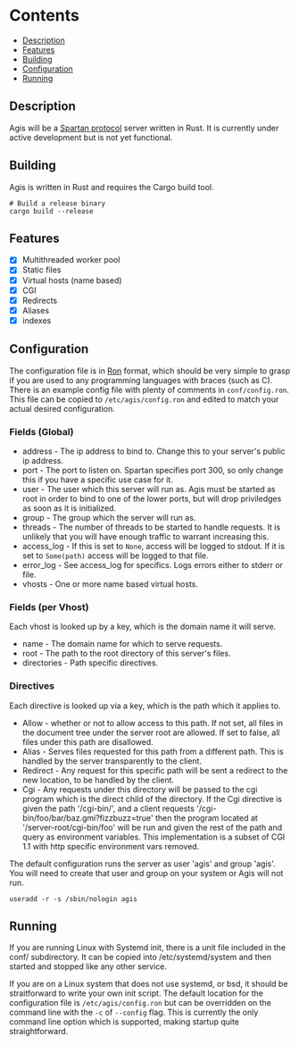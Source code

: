 Contents
========
- [Description](#description)
- [Features](#features)
- [Building](#building)
- [Configuration](#configuration)
- [Running](#running)

## Description
Agis will be a [Spartan protocol](https://portal.mozz.us/spartan/spartan.mozz.us/)
server written in Rust. It is currently under active development but is not yet
functional.

## Building
Agis is written in Rust and requires the Cargo build tool.
```Sh
# Build a release binary
cargo build --release
```
## Features
- [x] Multithreaded worker pool
- [x] Static files
- [x] Virtual hosts (name based)
- [x] CGI
- [x] Redirects
- [x] Aliases
- [x] indexes

## Configuration
The configuration file is in [Ron](https://github.com/ron-rs/ron) format, which
should be very simple to grasp if you are used to any programming languages with
braces (such as C). There is an example config file with plenty of comments in
`conf/config.ron`. This file can be copied to `/etc/agis/config.ron` and edited
to match your actual desired configuration.

### Fields (Global)
- address - The ip address to bind to. Change this to your server's public ip
  address.
- port - The port to listen on. Spartan specifies port 300, so only change this
  if you have a specific use case for it.
- user - The user which this server will run as. Agis must be started as root in
  order to bind to one of the lower ports, but will drop priviledges as soon as
  it is initialized.
- group - The group which the server will run as.
- threads - The number of threads to be started to handle requests. It is unlikely
  that you will have enough traffic to warrant increasing this.
- access_log - If this is set to `None`, access will be logged to stdout. If it
  is set to `Some(path)` access will be logged to that file.
- error_log - See access_log for specifics. Logs errors either to stderr or file.
- vhosts - One or more name based virtual hosts.

### Fields (per Vhost)
Each vhost is looked up by a key, which is the domain name it will serve.
- name - The domain name for which to serve requests.
- root - The path to the root directory of this server's files.
- directories - Path specific directives.

### Directives
Each directive is looked up via a key, which is the path which it applies to.
- Allow - whether or not to allow access to this path. If not set, all files
  in the document tree under the server root are allowed. If set to false, all
  files under this path are disallowed.
- Alias - Serves files requested for this path from a different path. This is
  handled by the server transparently to the client.
- Redirect - Any request for this specific path will be sent a redirect to the
  new location, to be handled by the client.
- Cgi - Any requests under this directory will be passed to the cgi program which
  is the direct child of the directory. If the Cgi directive is given the path
  '/cgi-bin/', and a client requests '/cgi-bin/foo/bar/baz.gmi?fizzbuzz=true'
  then the program located at '/server-root/cgi-bin/foo' will be run and given
  the rest of the path and query as environment variables. This implementation
  is a subset of CGI 1.1 with http specific environment vars removed.

The default configuration runs the server as user 'agis' and group 'agis'. You
will need to create that user and group on your system or Agis will not run.
```Sh
useradd -r -s /sbin/nologin agis
```
## Running
If you are running Linux with Systemd init, there is a unit file included in
the conf/ subdirectory. It can be copied into /etc/systemd/system and then
started and stopped like any other service.

If you are on a Linux system that does not use systemd, or bsd, it should be
straitforward to write your own init script. The default location for the
configuration file is `/etc/agis/config.ron` but can be overridden on the command
line with the `-c` of `--config` flag. This is currently the only command line
option which is supported, making startup quite straightforward.

